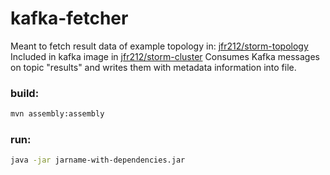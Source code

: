 # kafka-fetcher
Meant to fetch result data of example topology in: [jfr212/storm-topology](https://github.com/jfr2102/storm-topology)
Included in kafka image in [jfr212/storm-cluster](https://github.com/jfr2102/storm-cluster)
Consumes Kafka messages on topic "results" and writes them with metadata information into file.
### build:
```bash
mvn assembly:assembly
```
### run:
```bash
java -jar jarname-with-dependencies.jar
```
